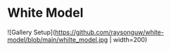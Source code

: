 # White Model

![Gallery Setup](https://github.com/raysonguw/white-model/blob/main/whilte_model.jpg | width=200)
